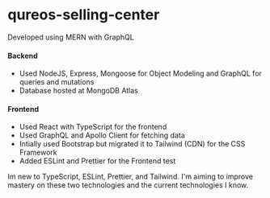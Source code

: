# qureos-selling-center

Developed using MERN with GraphQL

#### Backend
- Used NodeJS, Express, Mongoose for Object Modeling and GraphQL for queries and mutations
- Database hosted at MongoDB Atlas

#### Frontend
- Used React with TypeScript for the frontend
- Used GraphQL and Apollo Client for fetching data
- Intially used Bootstrap but migrated it to Tailwind (CDN) for the CSS Framework 
- Added ESLint and Prettier for the Frontend test

Im new to TypeScript, ESLint, Prettier, and Tailwind. I'm aiming to improve mastery on these two technologies and the current technologies I know.
